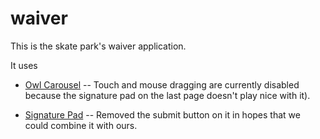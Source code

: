 waiver
======

This is the skate park's waiver application.

It uses 
- [Owl Carousel](https://github.com/OwlFonk/OwlCarousel) 
-- Touch and mouse dragging are currently disabled because the signature pad on the last page doesn't play nice with it).

- [Signature Pad](https://github.com/szimek/signature_pad)
-- Removed the submit button on it in hopes that we could combine it with ours.
